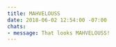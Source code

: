 ```yaml
---
title: MAHVELOUSS
date: 2018-06-02 12:54:00 -07:00
chats:
- message: That looks MAHVELOUSS!
---
```


